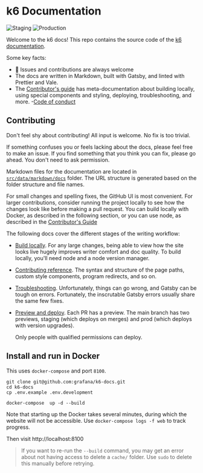# k6 Documentation

![Staging](https://github.com/grafana/k6-docs/workflows/Staging/badge.svg)
![Production](https://github.com/grafana/k6-docs/workflows/Production/badge.svg)

Welcome to the k6 docs!
This repo contains the source code of the [k6 documentation](https://k6.io/docs/).

Some key facts:
- 💙 Issues and contributions are always welcome
- The docs are written in Markdown, built with Gatsby, and linted with Prettier and Vale.
- The [Contributor's guide](./contributors-guide) has meta-documentation about building locally, using special components and styling, deploying, troubleshooting, and more.
-[Code of conduct](https://github.com/grafana/k6-docs/blob/main/CODE_OF_CONDUCT.md)

## Contributing

Don't feel shy about contributing! All input is welcome. No fix is too trivial.

If something confuses you or feels lacking about the docs, please feel free to make an issue.
If you find something that you think you can fix, please go ahead. You don't need to ask permission.

Markdown files for the documentation are located in [`src/data/markdown/docs`](src/data/markdown/docs) folder. The URL structure is generated based on the folder structure and file names.

For small changes and spelling fixes, the GitHub UI is most convenient. 
For larger contributions, consider running the project locally to see how the changes look like before making a pull request.
You can build locally with Docker, as described in the following section,
or you can use node, as described in the [Contributor's Guide](./contributors-guide)
 
The following docs cover the different stages of the writing workflow:

- [Build locally](./contributors-guide#build-locally). For any large changes, being able to view how the site looks live hugely improves writer comfort and doc quality. To build locally, you'll need node and a node version manager.
- [Contributing reference](./contributors-guide/gatsby-reference.md). The syntax and structure of the page paths, custom style components, program redirects, and so on.
- [Troubleshooting](./contributors-guide/troubleshooting.md). Unfortunately, things can go wrong, and Gatsby can be tough on errors. Fortunately, the inscrutable Gatsby errors usually share the same few fixes.
- [Preview and deploy](./contributors-guide#deploy). Each PR has a preview. The main branch has two previews, staging (which deploys on merges) and prod (which deploys with version upgrades).

  Only people with qualified permissions can deploy.


## Install and run in Docker

This uses `docker-compose` and port `8100`.

```shell
git clone git@github.com:grafana/k6-docs.git
cd k6-docs
cp .env.example .env.development

docker-compose  up -d --build
```

Note that starting up the Docker takes several minutes, during which the
website will not be accessible. Use `docker-compose logs -f web` to track
progress.

Then visit http://localhost:8100

> If you want to re-run the `--build` command, you may get an error about not having access to delete a `cache/` folder. Use `sudo` to delete this manually before retrying.


